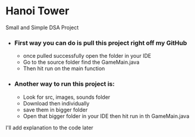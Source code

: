 # Hanoi Tower
 Small and Simple DSA Project

- ### First way you can do is pull this project right off my GitHub
  - once pulled successfully open the folder in your IDE
  - Go to the source folder find the GameMain.java 
  - Then hit run on the main function 

- ###  Another way to run this project is:
  - Look for src, images, sounds folder
  - Download then individually 
  - save them in bigger folder
  - Open that bigger folder in your IDE then hit run in th GameMain.java

I'll add explanation to the code later